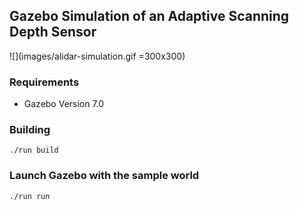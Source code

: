 ## Gazebo Simulation of an Adaptive Scanning Depth Sensor

![](images/alidar-simulation.gif =300x300)

### Requirements
- Gazebo Version 7.0

### Building
~~~~
./run build
~~~~

### Launch Gazebo with the sample world
~~~~
./run run
~~~~
